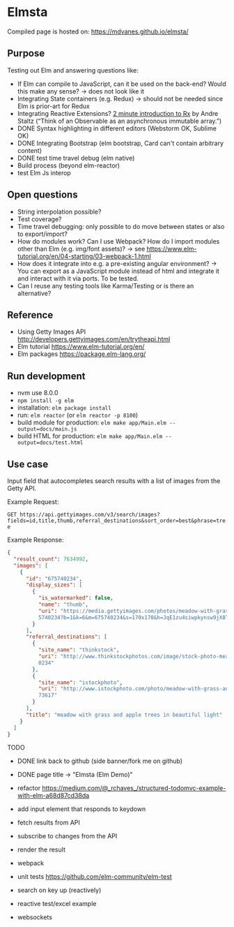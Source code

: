 # Elmsta

Compiled page is hosted on: https://mdvanes.github.io/elmsta/

## Purpose

Testing out Elm and answering questions like:

* If Elm can compile to JavaScript, can it be used on the back-end? Would this make any sense? -> does not look like it
* Integrating State containers (e.g. Redux) -> should not be needed since Elm is prior-art for Redux
* Integrating Reactive Extensions? [2 minute introduction to Rx](https://medium.com/@andrestaltz/2-minute-introduction-to-rx-24c8ca793877) by Andre Staltz (“Think of an Observable as an asynchronous immutable array.”)
* DONE Syntax highlighting in different editors (Webstorm OK, Sublime OK)
* DONE Integrating Bootstrap (elm bootstrap, Card can't contain arbitrary content)
* DONE test time travel debug (elm native)
* Build process (beyond elm-reactor)
* test Elm Js interop

## Open questions

* String interpolation possible?
* Test coverage?
* Time travel debugging: only possible to do move between states or also to export/import? 
* How do modules work? Can I use Webpack? How do I import modules other than Elm (e.g. img/font assets)? -> 
    see https://www.elm-tutorial.org/en/04-starting/03-webpack-1.html
* How does it integrate into e.g. a pre-existing angular environment? -> You can export as a JavaScript module instead of html and integrate it and interact with it via ports. To be tested.
* Can I reuse any testing tools like Karma/Testing or is there an alternative?

## Reference

* Using Getty Images API http://developers.gettyimages.com/en/trytheapi.html
* Elm tutorial https://www.elm-tutorial.org/en/
* Elm packages https://package.elm-lang.org/

## Run development

* nvm use 8.0.0
* `npm install -g elm`
* installation: `elm package install`
* run: `elm reactor` (or `elm reactor -p 8100`)
* build module for production: `elm make app/Main.elm --output=docs/main.js`
* build HTML for production: `elm make app/Main.elm --output=docs/test.html`

## Use case

Input field that autocompletes search results with a list of images from the Getty API.

Example Request:

`GET https://api.gettyimages.com/v3/search/images?fields=id,title,thumb,referral_destinations&sort_order=best&phrase=tree`

Example Response:

```json
{
  "result_count": 7634992,
  "images": [
    {
      "id": "675740234",
      "display_sizes": [
        {
          "is_watermarked": false,
          "name": "thumb",
          "uri": "https://media.gettyimages.com/photos/meadow-with-grass-and-apple-trees-in-beautiful-light-picture-id67
          5740234?b=1&k=6&m=675740234&s=170x170&h=JqE1zu4siwpkynsw9jX8TuJWREGYElbadr3-66zPZCI="
        }
      ],
      "referral_destinations": [
        {
          "site_name": "thinkstock",
          "uri": "http://www.thinkstockphotos.com/image/stock-photo-meadow-with-grass-and-apple-trees-in-beautiful/67574
          0234"
        },
        {
          "site_name": "istockphoto",
          "uri": "http://www.istockphoto.com/photo/meadow-with-grass-and-apple-trees-in-beautiful-light-gm675740234-1239
          73617"
        }
      ],
      "title": "meadow with grass and apple trees in beautiful light"
    }
  ]
}
```

TODO

* DONE link back to github (side banner/fork me on github)
* DONE page title -> "Elmsta (Elm Demo)"

* refactor https://medium.com/@_rchaves_/structured-todomvc-example-with-elm-a68d87cd38da
* add input element that responds to keydown
* fetch results from API
* subscribe to changes from the API
* render the result
* webpack
* unit tests https://github.com/elm-community/elm-test
* search on key up (reactively)
* reactive test/excel example
* websockets